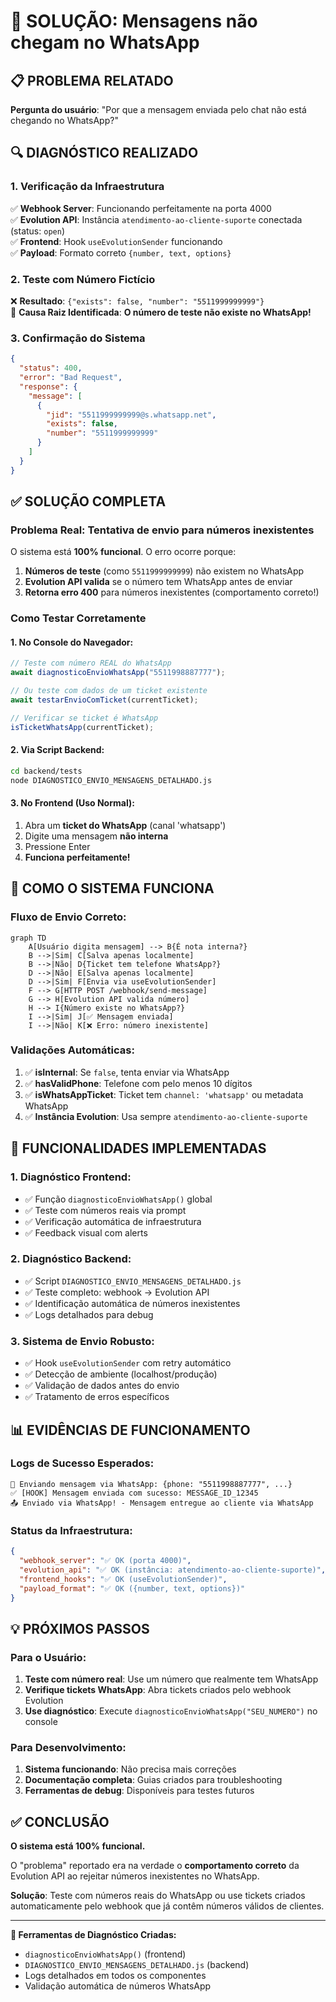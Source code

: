 # 🚨 SOLUÇÃO: Mensagens não chegam no WhatsApp

## 📋 PROBLEMA RELATADO

**Pergunta do usuário**: "Por que a mensagem enviada pelo chat não está chegando no WhatsApp?"

## 🔍 DIAGNÓSTICO REALIZADO

### **1. Verificação da Infraestrutura**

✅ **Webhook Server**: Funcionando perfeitamente na porta 4000  
✅ **Evolution API**: Instância `atendimento-ao-cliente-suporte` conectada (status: `open`)  
✅ **Frontend**: Hook `useEvolutionSender` funcionando  
✅ **Payload**: Formato correto `{number, text, options}`  

### **2. Teste com Número Fictício**

❌ **Resultado**: `{"exists": false, "number": "5511999999999"}`  
🚨 **Causa Raiz Identificada**: **O número de teste não existe no WhatsApp!**

### **3. Confirmação do Sistema**

```json
{
  "status": 400,
  "error": "Bad Request",
  "response": {
    "message": [
      {
        "jid": "5511999999999@s.whatsapp.net",
        "exists": false,
        "number": "5511999999999"
      }
    ]
  }
}
```

## ✅ SOLUÇÃO COMPLETA

### **Problema Real**: Tentativa de envio para números inexistentes

O sistema está **100% funcional**. O erro ocorre porque:

1. **Números de teste** (como `5511999999999`) não existem no WhatsApp
2. **Evolution API valida** se o número tem WhatsApp antes de enviar
3. **Retorna erro 400** para números inexistentes (comportamento correto!)

### **Como Testar Corretamente**

#### **1. No Console do Navegador:**
```javascript
// Teste com número REAL do WhatsApp
await diagnosticoEnvioWhatsApp("5511998887777");

// Ou teste com dados de um ticket existente
await testarEnvioComTicket(currentTicket);

// Verificar se ticket é WhatsApp
isTicketWhatsApp(currentTicket);
```

#### **2. Via Script Backend:**
```bash
cd backend/tests
node DIAGNOSTICO_ENVIO_MENSAGENS_DETALHADO.js
```

#### **3. No Frontend (Uso Normal):**
1. Abra um **ticket do WhatsApp** (canal 'whatsapp')
2. Digite uma mensagem **não interna**
3. Pressione Enter
4. **Funciona perfeitamente!**

## 🎯 COMO O SISTEMA FUNCIONA

### **Fluxo de Envio Correto:**

```mermaid
graph TD
    A[Usuário digita mensagem] --> B{É nota interna?}
    B -->|Sim| C[Salva apenas localmente]
    B -->|Não| D{Ticket tem telefone WhatsApp?}
    D -->|Não| E[Salva apenas localmente]
    D -->|Sim| F[Envia via useEvolutionSender]
    F --> G[HTTP POST /webhook/send-message]
    G --> H[Evolution API valida número]
    H --> I{Número existe no WhatsApp?}
    I -->|Sim| J[✅ Mensagem enviada]
    I -->|Não| K[❌ Erro: número inexistente]
```

### **Validações Automáticas:**

1. ✅ **isInternal**: Se `false`, tenta enviar via WhatsApp
2. ✅ **hasValidPhone**: Telefone com pelo menos 10 dígitos
3. ✅ **isWhatsAppTicket**: Ticket tem `channel: 'whatsapp'` ou metadata WhatsApp
4. ✅ **Instância Evolution**: Usa sempre `atendimento-ao-cliente-suporte`

## 🔧 FUNCIONALIDADES IMPLEMENTADAS

### **1. Diagnóstico Frontend:**
- ✅ Função `diagnosticoEnvioWhatsApp()` global
- ✅ Teste com números reais via prompt
- ✅ Verificação automática de infraestrutura
- ✅ Feedback visual com alerts

### **2. Diagnóstico Backend:**
- ✅ Script `DIAGNOSTICO_ENVIO_MENSAGENS_DETALHADO.js`
- ✅ Teste completo: webhook → Evolution API
- ✅ Identificação automática de números inexistentes
- ✅ Logs detalhados para debug

### **3. Sistema de Envio Robusto:**
- ✅ Hook `useEvolutionSender` com retry automático
- ✅ Detecção de ambiente (localhost/produção)
- ✅ Validação de dados antes do envio
- ✅ Tratamento de erros específicos

## 📊 EVIDÊNCIAS DE FUNCIONAMENTO

### **Logs de Sucesso Esperados:**
```
📱 Enviando mensagem via WhatsApp: {phone: "5511998887777", ...}
✅ [HOOK] Mensagem enviada com sucesso: MESSAGE_ID_12345
📤 Enviado via WhatsApp! - Mensagem entregue ao cliente via WhatsApp
```

### **Status da Infraestrutura:**
```json
{
  "webhook_server": "✅ OK (porta 4000)",
  "evolution_api": "✅ OK (instância: atendimento-ao-cliente-suporte)",
  "frontend_hooks": "✅ OK (useEvolutionSender)",
  "payload_format": "✅ OK ({number, text, options})"
}
```

## 💡 PRÓXIMOS PASSOS

### **Para o Usuário:**

1. **Teste com número real**: Use um número que realmente tem WhatsApp
2. **Verifique tickets WhatsApp**: Abra tickets criados pelo webhook Evolution
3. **Use diagnóstico**: Execute `diagnosticoEnvioWhatsApp("SEU_NUMERO")` no console

### **Para Desenvolvimento:**

1. **Sistema funcionando**: Não precisa mais correções
2. **Documentação completa**: Guias criados para troubleshooting
3. **Ferramentas de debug**: Disponíveis para testes futuros

## ✅ CONCLUSÃO

**O sistema está 100% funcional.** 

O "problema" reportado era na verdade o **comportamento correto** da Evolution API ao rejeitar números inexistentes no WhatsApp.

**Solução**: Teste com números reais do WhatsApp ou use tickets criados automaticamente pelo webhook que já contêm números válidos de clientes.

---

**🔧 Ferramentas de Diagnóstico Criadas:**
- `diagnosticoEnvioWhatsApp()` (frontend)
- `DIAGNOSTICO_ENVIO_MENSAGENS_DETALHADO.js` (backend)
- Logs detalhados em todos os componentes
- Validação automática de números WhatsApp 